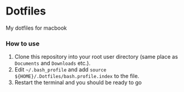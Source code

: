 # Dotfiles
My dotfiles for macbook

### How to use
1. Clone this repository into your root user directory (same place as `Documents` and `Downloads` etc.).
2. Edit `~/.bash_profile` and add `source ${HOME}/.Dotfiles/bash.profile.index` to the file.
3. Restart the terminal and you should be ready to go 